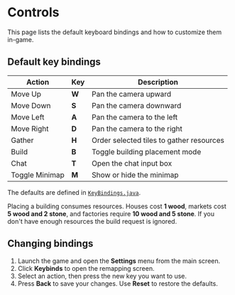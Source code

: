 # Controls

This page lists the default keyboard bindings and how to customize them in-game.

## Default key bindings

| Action | Key | Description |
|-------|----|-------------|
| Move Up | **W** | Pan the camera upward |
| Move Down | **S** | Pan the camera downward |
| Move Left | **A** | Pan the camera to the left |
| Move Right | **D** | Pan the camera to the right |
| Gather | **H** | Order selected tiles to gather resources |
| Build | **B** | Toggle building placement mode |
| Chat | **T** | Open the chat input box |
| Toggle Minimap | **M** | Show or hide the minimap |

The defaults are defined in [`KeyBindings.java`](../core/src/main/java/net/lapidist/colony/settings/KeyBindings.java).

Placing a building consumes resources. Houses cost **1 wood**, markets cost **5 wood and 2 stone**, and factories require **10 wood and 5 stone**. If you don't have enough resources the build request is ignored.

## Changing bindings

1. Launch the game and open the **Settings** menu from the main screen.
2. Click **Keybinds** to open the remapping screen.
3. Select an action, then press the new key you want to use.
4. Press **Back** to save your changes. Use **Reset** to restore the defaults.
